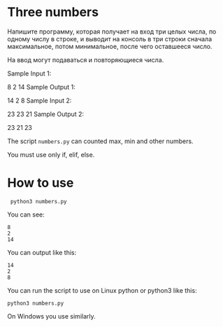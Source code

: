 # Three numbers

Напишите программу, которая получает на вход три целых числа, по одному числу в строке, и выводит на консоль в три строки сначала максимальное, потом минимальное, после чего оставшееся число.

На ввод могут подаваться и повторяющиеся числа.

Sample Input 1:

8
2
14
Sample Output 1:

14
2
8
Sample Input 2:

23
23
21
Sample Output 2:

23
21
23

The script ```numbers.py``` can counted max, min and other numbers.

You must use only if, elif, else.

# How to use

```
 python3 numbers.py
 ```
You can see:
```
8
2
14

```

You can output like this:
```
14
2
8

```
 



You can run the script to use on Linux python or python3 like this:

``` python3 numbers.py ``` 

On Windows you use similarly.